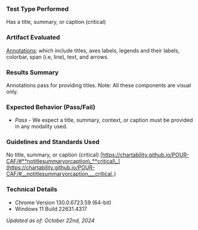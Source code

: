 ### Test Type Performed

Has a title, summary, or caption (critical)

### Artifact Evaluated

[Annotations](https://docs.bokeh.org/en/latest/docs/user_guide/interaction.html): which include titles, axes labels, legends and their labels, colorbar, span (i.e, line), text, and arrows.

### Results Summary

Annotations pass for providing titles. Note: All these components are visual only.

### Expected Behavior (Pass/Fail)

- *Pass* - We expect a title, summary, context, or caption must be provided in any modality used.

<!-- ### Image or Video of Failure

<video controls src="./assets/plotting-interface_metrics-variables.mp4" title="Plotting-terface_Title-Summaries"></video>
A line chart is shown. A screen reader begins to navigate down through a webpage to get to the chart. Once the user navigates to the chart, they taken to the tools of the chart. No title, metrics, axes labels, etc are given to the user (fails).

### Steps to Reproduce

Using a SR, navigate to the chart space. Explore the chart space as needed. -->

### Guidelines and Standards Used

No title, summary, or caption (critical) [https://chartability.github.io/POUR-CAF/#**notitlesummaryorcaption\_**critical\_](https://chartability.github.io/POUR-CAF/#__notitlesummaryorcaption___critical_)

<!-- ### Related Evidence

See "Content is only visual" evidence.

### Known or Documented Issues

"Plot tools: Content is only visual" evidence forms. -->

### Technical Details
- Chrome Version 130.0.6723.59 (64-bit)
- Windows 11 Build 22631.4317

*Updated as of: October 22nd, 2024*

<!-- ### Notes

We fail this overall if it fails for a single modality. In general, I'd also recommend that you provide a summary of the data in the title whenever known beforehand (and appropriate for the intended audience) as opposed to simply describing what the data is, such as "Bachelor's Degrees earned by women in 2010 across fields." -->
